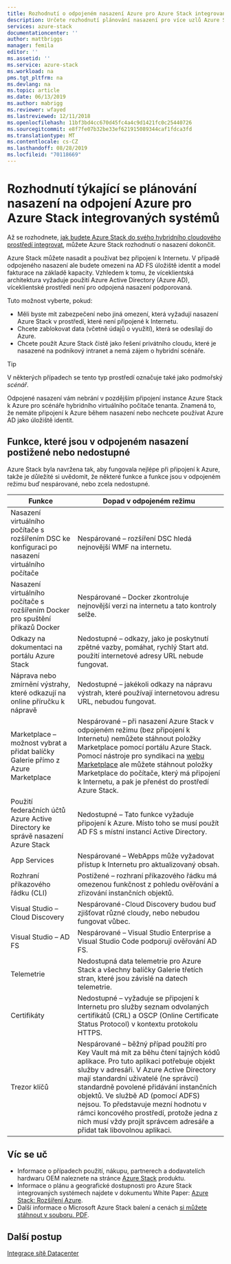 ```yaml
---
title: Rozhodnutí o odpojeném nasazení Azure pro Azure Stack integrovaných systémů | Microsoft Docs
description: Určete rozhodnutí plánování nasazení pro více uzlů Azure Stack nasazení propojených s Azure.
services: azure-stack
documentationcenter: ''
author: mattbriggs
manager: femila
editor: ''
ms.assetid: ''
ms.service: azure-stack
ms.workload: na
pms.tgt_pltfrm: na
ms.devlang: na
ms.topic: article
ms.date: 06/13/2019
ms.author: mabrigg
ms.reviewer: wfayed
ms.lastreviewed: 12/11/2018
ms.openlocfilehash: 11bf3bd4cc670d45fc4a4c9d1421fc0c25440726
ms.sourcegitcommit: e8f7fe07b32be33ef621915089344caf1fdca3fd
ms.translationtype: MT
ms.contentlocale: cs-CZ
ms.lasthandoff: 08/28/2019
ms.locfileid: "70118669"
---
```

# <a name="azure-disconnected-deployment-planning-decisions-for-azure-stack-integrated-systems"></a>Rozhodnutí týkající se plánování nasazení na odpojení Azure pro Azure Stack integrovaných systémů
Až se rozhodnete, [jak budete Azure Stack do svého hybridního cloudového prostředí integrovat](azure-stack-connection-models.md), můžete Azure Stack rozhodnutí o nasazení dokončit.

Azure Stack můžete nasadit a používat bez připojení k Internetu. V případě odpojeného nasazení ale budete omezeni na AD FS úložiště identit a model fakturace na základě kapacity. Vzhledem k tomu, že víceklientská architektura vyžaduje použití Azure Active Directory (Azure AD), víceklientské prostředí není pro odpojená nasazení podporovaná. 

Tuto možnost vyberte, pokud:
- Měli byste mít zabezpečení nebo jiná omezení, která vyžadují nasazení Azure Stack v prostředí, které není připojené k Internetu.
- Chcete zablokovat data (včetně údajů o využití), která se odesílají do Azure.
- Chcete použít Azure Stack čistě jako řešení privátního cloudu, které je nasazené na podnikový intranet a nemá zájem o hybridní scénáře.

> [!TIP]
> V některých případech se tento typ prostředí označuje také jako podmořský *scénář*.

Odpojené nasazení vám nebrání v pozdějším připojení instance Azure Stack k Azure pro scénáře hybridního virtuálního počítače tenanta. Znamená to, že nemáte připojení k Azure během nasazení nebo nechcete používat Azure AD jako úložiště identit.

## <a name="features-that-are-impaired-or-unavailable-in-disconnected-deployments"></a>Funkce, které jsou v odpojeném nasazení postižené nebo nedostupné 
Azure Stack byla navržena tak, aby fungovala nejlépe při připojení k Azure, takže je důležité si uvědomit, že některé funkce a funkce jsou v odpojeném režimu buď nespárované, nebo zcela nedostupné. 

|Funkce|Dopad v odpojeném režimu|
|-----|-----|
|Nasazení virtuálního počítače s rozšířením DSC ke konfiguraci po nasazení virtuálního počítače|Nespárované – rozšíření DSC hledá nejnovější WMF na internetu.|
|Nasazení virtuálního počítače s rozšířením Docker pro spuštění příkazů Docker|Nespárované – Docker zkontroluje nejnovější verzi na internetu a tato kontroly selže.|
|Odkazy na dokumentaci na portálu Azure Stack|Nedostupné – odkazy, jako je poskytnutí zpětné vazby, pomáhat, rychlý Start atd. použití internetové adresy URL nebude fungovat.|
|Náprava nebo zmírnění výstrahy, které odkazují na online příručku k nápravě|Nedostupné – jakékoli odkazy na nápravu výstrah, které používají internetovou adresu URL, nebudou fungovat.|
|Marketplace – možnost vybrat a přidat balíčky Galerie přímo z Azure Marketplace|Nespárované – při nasazení Azure Stack v odpojeném režimu (bez připojení k Internetu) nemůžete stáhnout položky Marketplace pomocí portálu Azure Stack. Pomocí nástroje pro syndikaci na [webu Marketplace](azure-stack-download-azure-marketplace-item.md) ale můžete stáhnout položky Marketplace do počítače, který má připojení k Internetu, a pak je přenést do prostředí Azure Stack.|
|Použití federačních účtů Azure Active Directory ke správě nasazení Azure Stack|Nedostupné – Tato funkce vyžaduje připojení k Azure. Místo toho se musí použít AD FS s místní instancí Active Directory.|
|App Services|Nespárované – WebApps může vyžadovat přístup k Internetu pro aktualizovaný obsah.|
|Rozhraní příkazového řádku (CLI)|Postižené – rozhraní příkazového řádku má omezenou funkčnost z pohledu ověřování a zřizování instančních objektů.|
|Visual Studio – Cloud Discovery|Nespárované-Cloud Discovery budou buď zjišťovat různé cloudy, nebo nebudou fungovat vůbec.|
|Visual Studio – AD FS|Nespárované – Visual Studio Enterprise a Visual Studio Code podporují ověřování AD FS.
Telemetrie|Nedostupná data telemetrie pro Azure Stack a všechny balíčky Galerie třetích stran, které jsou závislé na datech telemetrie.|
|Certifikáty|Nedostupné – vyžaduje se připojení k Internetu pro služby seznam odvolaných certifikátů (CRL) a OSCP (Online Certificate Status Protocol) v kontextu protokolu HTTPS.|
|Trezor klíčů|Nespárované – běžný případ použití pro Key Vault má mít za běhu čtení tajných kódů aplikace. Pro tuto aplikaci potřebuje objekt služby v adresáři. V Azure Active Directory mají standardní uživatelé (ne správci) standardně povolené přidávání instančních objektů. Ve službě AD (pomocí ADFS) nejsou. To představuje mezní hodnotu v rámci koncového prostředí, protože jedna z nich musí vždy projít správcem adresáře a přidat tak libovolnou aplikaci.| 

## <a name="learn-more"></a>Víc se uč
- Informace o případech použití, nákupu, partnerech a dodavatelích hardwaru OEM naleznete na stránce [Azure Stack](https://azure.microsoft.com/overview/azure-stack/) produktu.
- Informace o plánu a geografické dostupnosti pro Azure Stack integrovaných systémech najdete v dokumentu White Paper: [Azure Stack: Rozšíření Azure](https://azure.microsoft.com/resources/azure-stack-an-extension-of-azure/). 
- Další informace o Microsoft Azure Stack balení a cenách [si můžete stáhnout v souboru. PDF](https://azure.microsoft.com/mediahandler/files/resourcefiles/5bc3f30c-cd57-4513-989e-056325eb95e1/Azure-Stack-packaging-and-pricing-datasheet.pdf). 

## <a name="next-steps"></a>Další postup
[Integrace sítě Datacenter](azure-stack-network.md)

